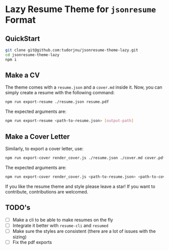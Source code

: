 # Lazy Resume Theme for `jsonresume` Format

## QuickStart

```bash
git clone git@github.com:tudorjnu/jsonresume-theme-lazy.git
cd jsonresume-theme-lazy
npm i
```

## Make a CV

The theme comes with a `resume.json` and a `cover.md` inside it. Now, you can
simply create a resume with the following command:

```bash
npm run export-resume ./resume.json resume.pdf
```

The expected arguments are:

```bash
npm run export-resume <path-to-resume.json> [output-path]
```

## Make a Cover Letter

Similarly, to export a cover letter, use:

```bash
npm run export-cover render_cover.js ./resume.json ./cover.md cover.pdf
```

The expected arguments are:

```bash
npm run export-cover render_cover.js <path-to-resume.json> <path-to-cover.md> [output-path] 
```

If you like the resume theme and style please leave a star! If you want to
contribute, contributions are welcomed.

## TODO's

- [ ] Make a cli to be able to make resumes on the fly
- [ ] Integrate it better with `resume-cli` and `resumed`
- [ ] Make sure the styles are consistent (there are a lot of issues with the sizing)
- [ ] Fix the pdf exports
